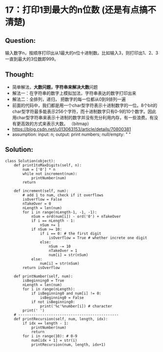 # 17：打印1到最大的n位数 \(还是有点搞不清楚\)

## Question:

输入数字n，按顺序打印出从1最大的n位十进制数。比如输入3，则打印出1、2、3一直到最大的3位数即999。

## Thought:

* 简单解法，**大数问题，字符串来解决大数**问题
* 解法一：在字符串的数字上模拟加法，字符串表达的数字打印出来
* 解法二：全排列，递归， 把数字的每一位都从0到9排列一遍
* 前面的代码中，我们都是用一个char型字符表示十进制数字的一位。8个bit的char型字符最多能表示256个字符，而十进制数字只有0-9的10个数字。因此用char型字符串来表示十进制的数字并没有充分利用内存，有一些浪费。有没有更高效的方式来表示大数。 （bitmap）
* https://blog.csdn.net/u013063153/article/details/70800381
* assumption: input: n; output: print numbers; null/empty: " "

## Solution:

```text
class Solution(object):
    def print1toMaxDigits(self, n):
        num = ['0'] * n
        while not increment(num):
            printNumber(num)
        return
    
    def increment(self, num):
        # add 1 to num, check if it overflows
        isOverflow = False
        nTakeOver = 0
        nLength = len(num)
        for i in range(nLength-1, -1, -1):
            nSum = ord(num[i]) - ord('0') + nTakeOver
            if i == nLength - 1:
                nSum += 1
            if nSum >= 10:
                if i == 0: # the first digit
                    isOverflow = True # whether increte one digit
                else:
                    nSum -= 10
                    nTakeOver = 1
                    num[i] = str(nSum)
            else:
                num[i] = str(nSum)
        return isOverflow
    
    def printNumber(self, num):
        isBeginning0 = True
        nLength = len(num)
        for i in range(nLength):
            if isBeginning0 and num[i] != 0:
                isBeginning0 = False
            if not isBeginning0:
                print('%c'%number[i]) # character
        print(' ')
    # ----------------------------------------------
    def printRecursion(self, num, length, idx):
        if idx == length - 1:
            printNumber(num)
            return
        for i in range(10): # 0-9
            num[idx + 1] = str(i)
            printRecursion(num, length, idx+1)
```

